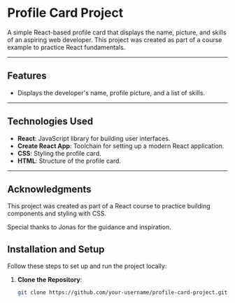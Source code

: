# Profile Card Project

A simple React-based profile card that displays the name, picture, and skills of an aspiring web developer. This project was created as part of a course example to practice React fundamentals.

---

## Features

- Displays the developer's name, profile picture, and a list of skills.

---

## Technologies Used

- **React**: JavaScript library for building user interfaces.
- **Create React App**: Toolchain for setting up a modern React application.
- **CSS**: Styling the profile card.
- **HTML**: Structure of the profile card.

---

## Acknowledgments

This project was created as part of a React course to practice building components and styling with CSS.

Special thanks to Jonas for the guidance and inspiration.

## Installation and Setup

Follow these steps to set up and run the project locally:

1. **Clone the Repository**:
   ```bash
   git clone https://github.com/your-username/profile-card-project.git
   ```
